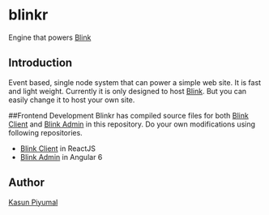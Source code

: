 # blinkr
Engine that powers [Blink](http://justblink.xyz)

## Introduction

Event based, single node system that can power a simple web site. It is fast and light weight. 
Currently it is only designed to host [Blink](http://justblink.xyz). But you can easily change 
it to host your own site.

##Frontend Development
Blinkr has compiled source files for both [Blink Client](https://github.com/kasun90/blink-app) 
and [Blink Admin](https://github.com/kasun90/blink-admin-app) in this repository. Do your own modifications
using following repositories.

* [Blink Client](https://github.com/kasun90/blink-app) in ReactJS
* [Blink Admin](https://github.com/kasun90/blink-admin-app) in Angular 6

## Author

[Kasun Piyumal](https://github.com/kasun90)
